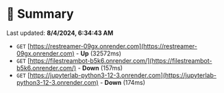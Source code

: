 # 📖 Summary
Last updated: **8/4/2024, 6:34:43 AM**

- `GET` [https://restreamer-09gx.onrender.com](https://restreamer-09gx.onrender.com) - **Up** (32572ms)
- `GET` [https://filestreambot-b5k6.onrender.com/](https://filestreambot-b5k6.onrender.com/) - **Down** (157ms)
- `GET` [https://jupyterlab-python3-12-3.onrender.com](https://jupyterlab-python3-12-3.onrender.com) - **Down** (174ms)
